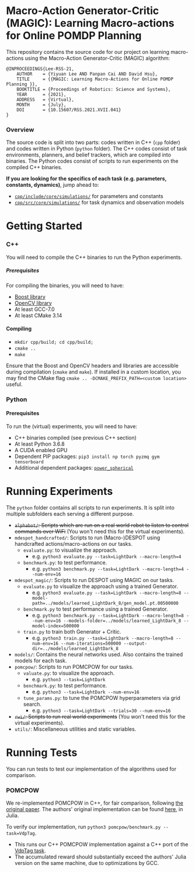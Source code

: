 # Macro-Action Generator-Critic (MAGIC): Learning Macro-actions for Online POMDP Planning

This repository contains the source code for our project on learning macro-actions using the Macro-Action Generator-Critic (MAGIC) algorithm:

    @INPROCEEDINGS{Lee-RSS-21, 
        AUTHOR    = {Yiyuan Lee AND Panpan Cai AND David Hsu}, 
        TITLE     = {{MAGIC: Learning Macro-Actions for Online POMDP Planning }}, 
        BOOKTITLE = {Proceedings of Robotics: Science and Systems}, 
        YEAR      = {2021}, 
        ADDRESS   = {Virtual}, 
        MONTH     = {July}, 
        DOI       = {10.15607/RSS.2021.XVII.041} 
    } 

### Overview

The source code is split into two parts: codes written in C++ (`cpp` folder) and codes written in Python (`python` folder). The C++ codes consist of task environments, planners, and belief trackers, which are compiled into binaries. The Python codes consist of scripts to run experiments on the compiled C++ binaries.

**If you are looking for the specifics of each task (e.g. parameters, constants, dynamics)**, jump ahead to:

- [`cpp/include/core/simulations/`](cpp/include/core/simulations/) for parameters and constants
- [`cpp/src/core/simulations/`](cpp/src/core/simulations/) for task dynamics and observation models

# Getting Started

### C++

You will need to compile the C++ binaries to run the Python experiments.

##### Prerequisites
For compiling the binaries, you will need to have:
- [Boost library](https://www.boost.org/)
- [OpenCV library](https://opencv.org/)
- At least GCC-7.0
- At least CMake 3.14

#### Compiling
- `mkdir cpp/build; cd cpp/build;`
- `cmake ..`
- `make`

Ensure that the Boost and OpenCV headers and libraries are accessible during compilation (`cmake` and `make`). If installed in a custom location, you may find the CMake flag `cmake .. -DCMAKE_PREFIX_PATH=<custom location>` useful.

### Python

#### Prerequisites
To run the (virtual) experiments, you will need to have:
-  C++ binaries compiled (see previous C++ section)
- At least Python 3.6.8
- A CUDA enabled GPU
- Dependent PIP packages: `pip3 install np torch pyzmq gym tensorboard`
- Additional dependent packages: [`power_spherical`](https://github.com/nicola-decao/power_spherical)

# Running Experiments
The `python` folder contains all scripts to run experiments. It is split into multiple subfolders each serving a different purpose.

- ~~`alphabot/`: Scripts which are run on a real world robot to listen to control commands over WiFi~~ (You won't need this for the virtual experiments).
- `mdespot_handcrafted/`: Scripts to run (Macro-)DESPOT using handcrafted actions/macro-actions on our tasks.
    - `evaluate.py`: to visualize the approach.
        - e.g. `python3 evaluate.py --task=LightDark --macro-length=4`
    - `benchmark.py`: to test performance.
        - e.g. `python3 benchmark.py --task=LightDark --macro-length=4 --num-env=16`
- `mdespot_magic/`: Scripts to run DESPOT using MAGIC on our tasks.
    - `evaluate.py` to visualize the approach using a trained Generator.
      - e.g. `python3 evaluate.py --task=LightDark --macro-length=8 --model-path=../models/learned_LightDark_8/gen_model.pt.00500000`
    - `benchmark.py` to test performance using a trained Generator.
      - e.g. `python3 benchmark.py --task=LightDark --macro-length=8 --num-env=16 --models-folder=../models/learned_LightDark_8 --model-index=500000`
    - `train.py` to train both Generator + Critic.
      - e.g. `python3 train.py --task=LightDark --macro-length=8 --num-env=16 --num-iterations=500000 --output-dir=../models/learned_LightDark_8`
- `models/`: Contains the neural networks used. Also contains the trained models for each task.
- `pomcpow/`: Scripts to run POMCPOW for our tasks.
    - `valuate.py`: to visualize the approach.
        - e.g. `python3 --task=LightDark`
    - `benchmark.py`: to test performance.
        - e.g. `python3 --task=LightDark --num-env=16 `
    - `tune_params.py`: to tune the POMCPOW hyperparameters via grid search.
        - e.g. `python3 --task=LightDark --trials=30 --num-env=16`
- ~~`rwi/`: Scripts to run real world experiments~~ (You won't need this for the virtual experiments).
- `utils/`: Miscellaneous utilities and static variables.

# Running Tests

You can run tests to test our implementation of the algorithms used for comparison.

### POMCPOW

We re-implemented POMCPOW in C++, for fair comparison, following [the original paper](https://arxiv.org/abs/1709.06196). The authors' original implementation can be found [here](https://github.com/JuliaPOMDP), in Julia.

To verify our implementation, run `python3 pomcpow/benchmark.py --task=VdpTag`.

- This runs our C++ POMCPOW implementation against a C++ port of the [VdpTag task](https://github.com/zsunberg/VDPTag2.jl).
- The accumulated reward should substantially exceed the authors' Julia version on the same machine, due to optimizations by GCC.

